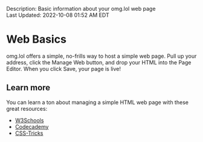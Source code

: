 Description: Basic information about your omg.lol web page  
Last Updated: 2022-10-08 01:52 AM EDT

# Web Basics

omg.lol offers a simple, no-frills way to host a simple web page. Pull up your address, click the Manage Web button, and drop your HTML into the Page Editor. When you click Save, your page is live!

## Learn more

You can learn a ton about managing a simple HTML web page with these great resources:

* [W3Schools](https://www.w3schools.com)
* [Codecademy](https://www.codecademy.com/catalog/language/html-css)
* [CSS-Tricks](https://css-tricks.com)
